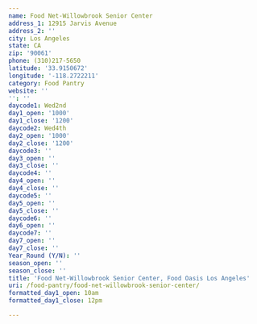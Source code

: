 ```yaml
---
name: Food Net-Willowbrook Senior Center
address_1: 12915 Jarvis Avenue
address_2: ''
city: Los Angeles
state: CA
zip: '90061'
phone: (310)217-5650
latitude: '33.9150672'
longitude: '-118.2722211'
category: Food Pantry
website: ''
'': ''
daycode1: Wed2nd
day1_open: '1000'
day1_close: '1200'
daycode2: Wed4th
day2_open: '1000'
day2_close: '1200'
daycode3: ''
day3_open: ''
day3_close: ''
daycode4: ''
day4_open: ''
day4_close: ''
daycode5: ''
day5_open: ''
day5_close: ''
daycode6: ''
day6_open: ''
daycode7: ''
day7_open: ''
day7_close: ''
Year_Round (Y/N): ''
season_open: ''
season_close: ''
title: 'Food Net-Willowbrook Senior Center, Food Oasis Los Angeles'
uri: /food-pantry/food-net-willowbrook-senior-center/
formatted_day1_open: 10am
formatted_day1_close: 12pm

---
```

